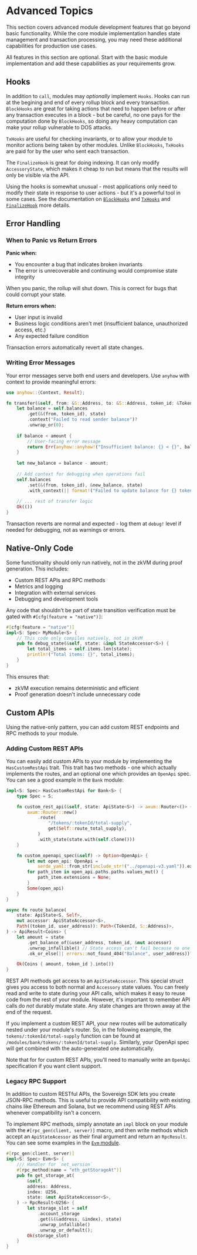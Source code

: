 # Advanced Topics

This section covers advanced module development features that go beyond basic functionality. While the core module implementation handles state management and transaction processing, you may need these additional capabilities for production use cases.

All features in this section are optional. Start with the basic module implementation and add these capabilities as your requirements grow.

## Hooks

In addition to `call`, modules may _optionally_ implement `Hooks`. Hooks can run at
the begining and end of every rollup block and every transaction. `BlockHooks`
are great for taking actions that need to happen before or after any
transaction executes in a block - but be careful, no one pays for the
computation done by `BlockHooks`, so doing any heavy computation can make your
rollup vulnerable to DOS attacks.

`TxHooks` are useful for checking invariants, or to allow your module to monitor actions
being taken by other modules. Unlike `BlockHooks`, `TxHooks` are paid for by the
user who sent each transaction.

The `FinalizeHook` is great for doing indexing. It can only modify
`AccessoryState`, which makes it cheap to run but means that the results will
only be visible via the API.

Using the hooks is somewhat unusual - most applications only need to modify
their state in response to user actions - but it's a powerful tool in some
cases. See the documentation on
[`BlockHooks`](fix-link/crates/module-system/sov-modules-api/src/hooks.rs#L76)
and
[`TxHooks`](fix-link/crates/module-system/sov-modules-api/src/hooks.rs#L12)
and
[`FinalizeHook`](fix-link/crates/module-system/sov-modules-api/src/hooks.rs#L120)
more details.

## Error Handling

### When to Panic vs Return Errors

**Panic when:**
- You encounter a bug that indicates broken invariants
- The error is unrecoverable and continuing would compromise state integrity

When you panic, the rollup will shut down. This is correct for bugs that could corrupt your state.

**Return errors when:**
- User input is invalid
- Business logic conditions aren't met (insufficient balance, unauthorized access, etc.)
- Any expected failure condition

Transaction errors automatically revert all state changes.

### Writing Error Messages

Your error messages serve both end users and developers. Use `anyhow` with context to provide meaningful errors:

```rust
use anyhow::{Context, Result};

fn transfer(&self, from: &S::Address, to: &S::Address, token_id: &TokenId, amount: u64, state: &mut impl TxState<S>) -> Result<()> {
    let balance = self.balances
        .get(&(from, token_id), state)
        .context("Failed to read sender balance")?
        .unwrap_or(0);
    
    if balance < amount {
        // User-facing error message
        return Err(anyhow::anyhow!("Insufficient balance: {} < {}", balance, amount));
    }
    
    let new_balance = balance - amount;
    
    // Add context for debugging when operations fail
    self.balances
        .set(&(from, token_id), &new_balance, state)
        .with_context(|| format!("Failed to update balance for {} token {}", from, token_id))?;
    
    // ... rest of transfer logic
    Ok(())
}
```

Transaction reverts are normal and expected - log them at `debug!` level if needed for debugging, not as warnings or errors.

## Native-Only Code

Some functionality should only run natively, not in the zkVM during proof generation. This includes:
- Custom REST APIs and RPC methods
- Metrics and logging
- Integration with external services
- Debugging and development tools

Any code that shouldn't be part of state transition verification must be gated with `#[cfg(feature = "native")]`:

```rust
#[cfg(feature = "native")]
impl<S: Spec> MyModule<S> {
    // This code only compiles natively, not in zkVM
    pub fn debug_state(&self, state: &impl StateAccessor<S>) {
        let total_items = self.items.len(state);
        println!("Total items: {}", total_items);
    }
}
```

This ensures that:
- zkVM execution remains deterministic and efficient
- Proof generation doesn't include unnecessary code

## Custom APIs 

Using the native-only pattern, you can add custom REST endpoints and RPC methods to your module.

### Adding Custom REST APIs

You can easily add custom APIs to your module by implementing the
`HasCustomRestApi` trait. This trait has two methods - one which actually
implements the routes, and an optional one which provides an `OpenApi` spec. You
can see a good example in the `Bank` module:

```rust
impl<S: Spec> HasCustomRestApi for Bank<S> {
    type Spec = S;

    fn custom_rest_api(&self, state: ApiState<S>) -> axum::Router<()> {
        axum::Router::new()
            .route(
                "/tokens/:tokenId/total-supply",
                get(Self::route_total_supply),
            )
            .with_state(state.with(self.clone()))
    }

    fn custom_openapi_spec(&self) -> Option<OpenApi> {
        let mut open_api: OpenApi =
            serde_yaml::from_str(include_str!("../openapi-v3.yaml")).expect("Invalid OpenAPI spec");
        for path_item in open_api.paths.paths.values_mut() {
            path_item.extensions = None;
        }
        Some(open_api)
    }
}

async fn route_balance(
    state: ApiState<S, Self>,
    mut accessor: ApiStateAccessor<S>,
    Path((token_id, user_address)): Path<(TokenId, S::Address)>,
) -> ApiResult<Coins> {
    let amount = state
        .get_balance_of(&user_address, token_id, &mut accessor)
        .unwrap_infallible() // State access can't fail because no one has to pay for gas.
        .ok_or_else(|| errors::not_found_404("Balance", user_address))?;

    Ok(Coins { amount, token_id }.into())
}
```

REST API methods get access to an `ApiStateAccessor`. This special struct gives
you access to both normal and `Accessory` state values. You can freely read and
write to state during your API calls, which makes it easy to reuse code from the
rest of your module. However, it's important to remember API calls do _not_
durably mutate state. Any state changes are thrown away at the end of the
request.

If you implement a custom REST API, your new routes will be automatically nested
under your module's router. So, in the following example, the
`tokens/:tokenId/total-supply` function can be found at
`/modules/bank/tokens/:tokenId/total-supply`. Similarly, your OpenApi spec will
get combined with the auto-generated one automatically.

Note that for for custom REST APIs, you'll need to manually write an `OpenApi`
specification if you want client support.

### Legacy RPC Support

In addition to custom RESTful APIs, the Sovereign SDK lets you create JSON-RPC
methods. This is useful to provide API compatibility with existing chains like
Ethereum and Solana, but we recommend using REST APIs whenever compatibility
isn't a concern.

To implement RPC methods, simply annotate an `impl` block on your module with
the `#[rpc_gen(client, server)]` macro, and then write methods which accept an
`ApiStateAcessor` as their final argument and return an `RpcResult`. You can see
some examples in the [`Evm` module](fix-link).

```rust
#[rpc_gen(client, server)]
impl<S: Spec> Evm<S> {
    /// Handler for `net_version`
    #[rpc_method(name = "eth_getStorageAt")]
    pub fn get_storage_at(
        &self,
        address: Address,
        index: U256,
        state: &mut ApiStateAccessor<S>,
    ) -> RpcResult<U256> {
        let storage_slot = self
            .account_storage
            .get(&(&address, &index), state)
            .unwrap_infallible()
            .unwrap_or_default();
        Ok(storage_slot)
    }
}
```
